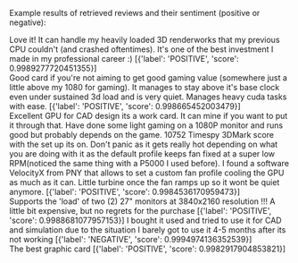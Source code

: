 Example results of retrieved reviews and their sentiment (positive or negative):  

Love it! It can handle my heavily loaded 3D renderworks that my previous CPU couldn't (and crashed oftentimes). It's one of the best investment I made in my professional career :) [{'label': 'POSITIVE', 'score': 0.9989277720451355}]  
Good card if you're not aiming to get good gaming value (somewhere just a little above my 1080 for gaming). It manages to stay above it's base clock even under sustained 3d load and is very quiet. Manages heavy cuda tasks with ease. [{'label': 'POSITIVE', 'score': 0.998665452003479}]  
Excellent GPU for CAD design its a work card. It can mine if you want to put it through that. Have done some light gaming on a 1080P monitor and runs good but probably depends on the game. 10752 Timespy 3DMark score with the set up its on. Don't panic as it gets really hot depending on what you are doing with it as the default profile keeps fan fixed at a super low RPM(noticed the same thing with a P5000 I used before). I found a software VelocityX from PNY that allows to set a custom fan profile cooling the GPU as much as it can. Little turbine once the fan ramps up so it wont be quiet anymore. [{'label': 'POSITIVE', 'score': 0.9984536170959473}]  
Supports the 'load' of two (2) 27" monitors at 3840x2160 resolution !!! A little bit expensive, but no regrets for the purchase [{'label': 'POSITIVE', 'score': 0.9988681077957153}]
I bought it used and  tried to use it for CAD and simulation due to the situation I barely got to use it 4-5 months after its not working [{'label': 'NEGATIVE', 'score': 0.9994974136352539}]  
The best graphic card [{'label': 'POSITIVE', 'score': 0.9982917904853821}]  